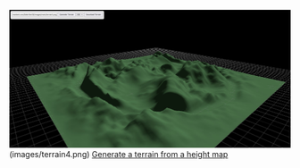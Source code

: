 ![Terrain Heightmap](screenshot.jpg)
(images/terrain4.png)
[Generate a terrain from a height map](https://codepen.io/Data-Bee38/full/wBwprYr)
